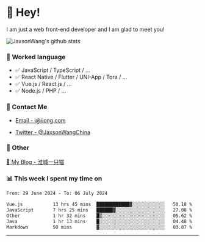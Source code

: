 # 👋 Hey!

I am just a web front-end developer and I am glad to meet you!

![JaxsonWang's github stats](https://github-readme-stats.vercel.app/api?username=JaxsonWang&&show_icons=true&&title_color=1abc9c&&icon_color=1abc9c)


### 📝 Worked language

- ✅ JavaScript / TypeScript / ...
- ✅ React Native / Flutter / UNI-App / Tora / ...
- ✅ Vue.js / React.js / ...
- ✅ Node.js / PHP / ...

### 📮 Contact Me

- [Email - i@iiong.com](mailto:i@iiong.com)

- [Twitter - @JaxsonWangChina](https://twitter.com/JaxsonWangChina)

### 🤪 Other

[📌 My Blog - 淮城一只猫](https://iiong.com)

### 📊 This week I spent my time on

<!--START_SECTION:waka-->

```txt
From: 29 June 2024 - To: 06 July 2024

Vue.js           13 hrs 45 mins  ████████████▓░░░░░░░░░░░░   50.18 %
JavaScript       7 hrs 25 mins   ██████▓░░░░░░░░░░░░░░░░░░   27.08 %
Other            1 hr 32 mins    █▒░░░░░░░░░░░░░░░░░░░░░░░   05.62 %
Java             1 hr 13 mins    █░░░░░░░░░░░░░░░░░░░░░░░░   04.48 %
Markdown         50 mins         ▓░░░░░░░░░░░░░░░░░░░░░░░░   03.07 %
```

<!--END_SECTION:waka-->

---
